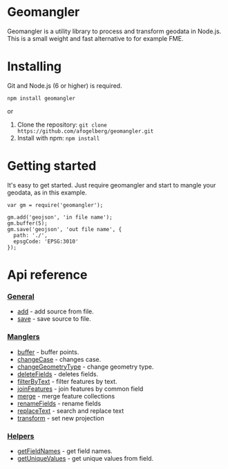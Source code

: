 # Geomangler
Geomangler is a utility library to process and transform geodata in Node.js. This is a small weight and fast alternative to for example FME.

# Installing
Git and Node.js (6 or higher) is required.

```
npm install geomangler
```

or

1. Clone the repository: `git clone https://github.com/afogelberg/geomangler.git`
2. Install with npm: `npm install`

# Getting started
It's easy to get started. Just require geomangler and start to mangle your geodata, as in this example.
```
var gm = require('geomangler');

gm.add('geojson', 'in file name');
gm.buffer(5);
gm.save('geojson', 'out file name', {
  path: './',
  epsgCode: 'EPSG:3010'
});

```

# Api reference

### [General](https://github.com/afogelberg/geomangler/blob/master/docs/general.md)

* [add](https://github.com/afogelberg/geomangler/blob/master/docs/general.md#add) - add source from file.
* [save](https://github.com/afogelberg/geomangler/blob/master/docs/general.md#save) - save source to file.

### [Manglers](https://github.com/afogelberg/geomangler/blob/master/docs/manglers.md)

* [buffer](https://github.com/afogelberg/geomangler/blob/master/docs/manglers.md#buffer) - buffer points.
* [changeCase](https://github.com/afogelberg/geomangler/blob/master/docs/manglers.md#changecase) - changes case.
* [changeGeometryType](https://github.com/afogelberg/geomangler/blob/master/docs/manglers.md#changegeometrytype) - change geometry type.
* [deleteFields](https://github.com/afogelberg/geomangler/blob/master/docs/manglers.md#deletefields) - deletes fields.
* [filterByText](https://github.com/afogelberg/geomangler/blob/master/docs/manglers.md#filterbytext) - filter features by text.
* [joinFeatures](https://github.com/afogelberg/geomangler/blob/master/docs/manglers.md#joinfeatures) - join features by common field
* [merge](https://github.com/afogelberg/geomangler/blob/master/docs/manglers.md#merge) - merge feature collections
* [renameFields](https://github.com/afogelberg/geomangler/blob/master/docs/manglers.md#renameFields) - rename fields
* [replaceText](https://github.com/afogelberg/geomangler/blob/master/docs/manglers.md#replacetext) - search and replace text
* [transform](https://github.com/afogelberg/geomangler/blob/master/docs/manglers.md#transform) - set new projection

### [Helpers](https://github.com/afogelberg/geomangler/blob/master/docs/helpers.md)

* [getFieldNames](https://github.com/afogelberg/geomangler/blob/master/docs/helpers.md#getfieldnames) - get field names.
* [getUniqueValues](https://github.com/afogelberg/geomangler/blob/master/docs/helpers.md#getuniquevalues) - get unique values from field.
